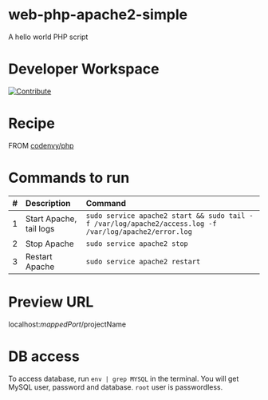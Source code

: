 # web-php-apache2-simple
A hello world PHP script

# Developer Workspace

[![Contribute](http://beta.codenvy.com/factory/resources/codenvy-contribute.svg)](http://beta.codenvy.com/f?id=5ayat0naxlljn3p2)

# Recipe

FROM [codenvy/php](https://hub.docker.com/r/codenvy/php/)

# Commands to run

| #       | Description           | Command  |
| :------------- |:-------------| :-----|
| 1      | Start Apache, tail logs | `sudo service apache2 start && sudo tail -f /var/log/apache2/access.log -f /var/log/apache2/error.log` |
| 2      | Stop Apache      |   `sudo service apache2 stop` |
| 3 | Restart Apache      |    `sudo service apache2 restart` |

# Preview URL

localhost:$mappedPort/$projectName

# DB access

To access database, run `env | grep MYSQL` in the terminal. You will get MySQL user, password and database. `root` user is passwordless.
